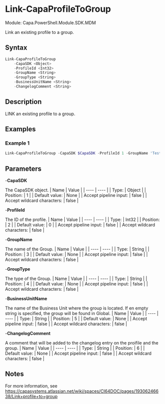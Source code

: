 # Link-CapaProfileToGroup
Module: Capa.PowerShell.Module.SDK.MDM

Link an existing profile to a group.

## Syntax

```powershell
Link-CapaProfileToGroup
	-CapaSDK <Object>
	-ProfileId <Int32>
	-GroupName <String>
	-GroupType <String>
	-BusinessUnitName <String>
	-ChangelogComment <String>
```

## Description

LINK an existing profile to a group.

## Examples

### Example 1
```powershell
Link-CapaProfileToGroup -CapaSDK $CapaSDK -ProfileId 1 -GroupName 'Test Group' -GroupType 'Static'
```
    

## Parameters

-**CapaSDK**

The CapaSDK object.
| Name | Value |
| ---- | ---- |
| Type: | Object |
| Position: | 1 | 
| Default value: | None | 
| Accept pipeline input: | false | 
| Accept wildcard characters: | false | 

-**ProfileId**

The ID of the profile.
| Name | Value |
| ---- | ---- |
| Type: | Int32 |
| Position: | 2 | 
| Default value: | 0 | 
| Accept pipeline input: | false | 
| Accept wildcard characters: | false | 

-**GroupName**

The name of the Group.
| Name | Value |
| ---- | ---- |
| Type: | String |
| Position: | 3 | 
| Default value: | None | 
| Accept pipeline input: | false | 
| Accept wildcard characters: | false | 

-**GroupType**

The type of the Group.
| Name | Value |
| ---- | ---- |
| Type: | String |
| Position: | 4 | 
| Default value: | None | 
| Accept pipeline input: | false | 
| Accept wildcard characters: | false | 

-**BusinessUnitName**

The name of the Business Unit where the group is located. If en empty string is specified, the group will be found in Global.
| Name | Value |
| ---- | ---- |
| Type: | String |
| Position: | 5 | 
| Default value: | None | 
| Accept pipeline input: | false | 
| Accept wildcard characters: | false | 

-**ChangelogComment**

A comment that will be added to the changelog entry on the proifile and the group.
| Name | Value |
| ---- | ---- |
| Type: | String |
| Position: | 6 | 
| Default value: | None | 
| Accept pipeline input: | false | 
| Accept wildcard characters: | false | 


## Notes

For more information, see https://capasystems.atlassian.net/wiki/spaces/CI64DOC/pages/19306246638/Link+profile+to+group
